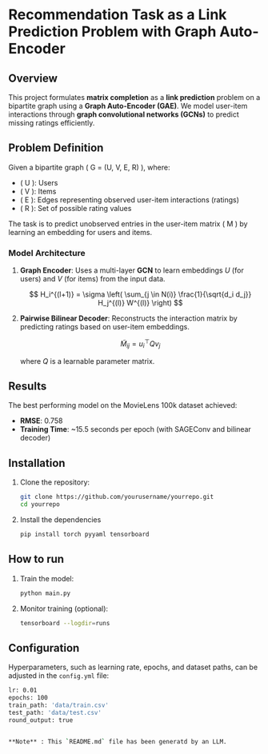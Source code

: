 # Recommendation Task as a Link Prediction Problem with Graph Auto-Encoder

## Overview

This project formulates **matrix completion** as a **link prediction** problem on a bipartite graph using a **Graph Auto-Encoder (GAE)**. We model user-item interactions through **graph convolutional networks (GCNs)** to predict missing ratings efficiently.

## Problem Definition

Given a bipartite graph \( G = (U, V, E, R) \), where:
- \( U \): Users
- \( V \): Items
- \( E \): Edges representing observed user-item interactions (ratings)
- \( R \): Set of possible rating values

The task is to predict unobserved entries in the user-item matrix \( M \) by learning an embedding for users and items.

### Model Architecture

1. **Graph Encoder**: Uses a multi-layer **GCN** to learn embeddings $U$ (for users) and $V$ (for items) from the input data.

   $$
   H_i^{(l+1)} = \sigma \left( \sum_{j \in N(i)} \frac{1}{\sqrt{d_i d_j}} H_j^{(l)} W^{(l)} \right)
   $$

2. **Pairwise Bilinear Decoder**: Reconstructs the interaction matrix by predicting ratings based on user-item embeddings.

   $$
   \tilde{M}_{ij} = u_i^\top Q v_j
   $$

   where $Q$ is a learnable parameter matrix.

## Results

The best performing model on the MovieLens 100k dataset achieved:
- **RMSE**: 0.758
- **Training Time**: ~15.5 seconds per epoch (with SAGEConv and bilinear decoder)

## Installation

1. Clone the repository:
   ```bash
   git clone https://github.com/yourusername/yourrepo.git
   cd yourrepo
   
2. Install the dependencies
   ```bash
   pip install torch pyyaml tensorboard

## How to run

1. Train the model:
   ```bash
   python main.py

2. Monitor training (optional):
   ```bash
   tensorboard --logdir=runs

## Configuration
Hyperparameters, such as learning rate, epochs, and dataset paths, can be adjusted in the `config.yml` file:
```bash
lr: 0.01
epochs: 100
train_path: 'data/train.csv'
test_path: 'data/test.csv'
round_output: true


**Note** : This `README.md` file has been generatd by an LLM.
